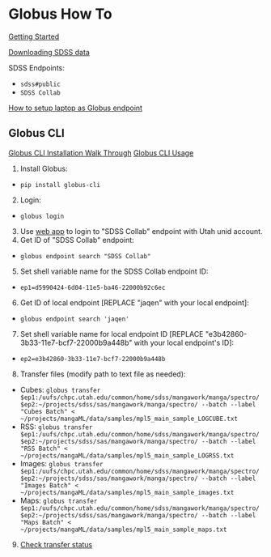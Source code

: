 # Globus How To

[Getting Started](https://docs.globus.org/how-to/get-started/)

[Downloading SDSS data](https://trac.sdss.org/wiki/DataArchive/DataTransfer#GlobusTransfers)

SDSS Endpoints:
- `sdss#public`
- `SDSS Collab`

[How to setup laptop as Globus endpoint](https://www.globus.org/globus-connect)


## Globus CLI

[Globus CLI Installation Walk Through](https://docs.globus.org/cli/installation/)
[Globus CLI Usage](https://docs.globus.org/cli/using-the-cli/)

1. Install Globus:
  * `pip install globus-cli`
2. Login:
  * `globus login`
3. Use [web app](https://www.globus.org/app/transfer) to login to "SDSS Collab" endpoint with Utah unid account.
4. Get ID of "SDSS Collab" endpoint:
  * `globus endpoint search "SDSS Collab"`
5. Set shell variable name for the SDSS Collab endpoint ID:
  * `ep1=d5990424-6d04-11e5-ba46-22000b92c6ec`
6. Get ID of local endpoint [REPLACE "jaqen" with your local endpoint]:
  * `globus endpoint search 'jaqen'`
7. Set shell variable name for local endpoint ID [REPLACE "e3b42860-3b33-11e7-bcf7-22000b9a448b" with your local endpoint's ID]:
  * `ep2=e3b42860-3b33-11e7-bcf7-22000b9a448b`
8. Transfer files (modify path to text file as needed):
  * Cubes: `globus transfer $ep1:/uufs/chpc.utah.edu/common/home/sdss/mangawork/manga/spectro/ $ep2:~/projects/sdss/sas/mangawork/manga/spectro/ --batch --label "Cubes Batch" < ~/projects/mangaML/data/samples/mpl5_main_sample_LOGCUBE.txt`
  * RSS: `globus transfer $ep1:/uufs/chpc.utah.edu/common/home/sdss/mangawork/manga/spectro/ $ep2:~/projects/sdss/sas/mangawork/manga/spectro/ --batch --label "RSS Batch" < ~/projects/mangaML/data/samples/mpl5_main_sample_LOGRSS.txt`
  * Images: `globus transfer $ep1:/uufs/chpc.utah.edu/common/home/sdss/mangawork/manga/spectro/ $ep2:~/projects/sdss/sas/mangawork/manga/spectro/ --batch --label "Images Batch" < ~/projects/mangaML/data/samples/mpl5_main_sample_images.txt`
  * Maps: `globus transfer $ep1:/uufs/chpc.utah.edu/common/home/sdss/mangawork/manga/spectro/ $ep2:~/projects/sdss/sas/mangawork/manga/spectro/ --batch --label "Maps Batch" < ~/projects/mangaML/data/samples/mpl5_main_sample_maps.txt`
9. [Check transfer status](https://www.globus.org/app/activity/)

